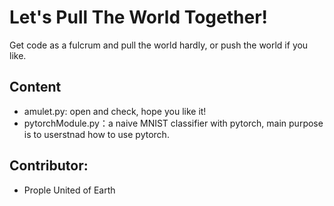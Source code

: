 # Let's Pull The World Together!
Get code as a fulcrum and pull the world hardly, or push the world if you like.

## Content
* amulet.py: open and check, hope you like it!
* pytorchModule.py：a naive MNIST classifier with pytorch, main purpose is to userstnad how to use pytorch.

## Contributor:
* Prople United of Earth

